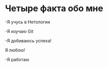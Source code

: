 # Четыре факта обо мне

-Я учусь в Нетологии

-Я изучаю Git

-Я добиваюсь успеха!

Я люблю!

-Я работаю


